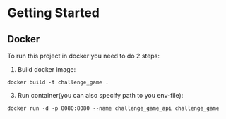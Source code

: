 # Getting Started

## Docker

To run this project in docker you need to do 2 steps:

1) Build docker image:

`docker build -t challenge_game .`

3) Run container(you can also specify path to you env-file):

`docker run -d -p 8080:8080 --name challenge_game_api challenge_game`